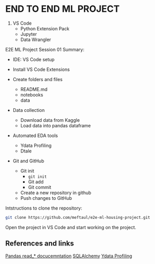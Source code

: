 # END TO END ML PROJECT

1. VS Code
   - Python Extension Pack
   - Jupyter
   - Data Wrangler

E2E ML Project Session 01 Summary:

- IDE: VS Code setup
- Install VS Code Extensions
- Create folders and files

  - README.md
  - notebooks
  - data

- Data collection

  - Download data from Kaggle
  - Load data into pandas dataframe

- Automated EDA tools

  - Ydata Profiling
  - Dtale

- Git and GitHub
  - Git init
    - `git init`
    - Git add
    - Git commit
  - Create a new repository in github
  - Push changes to GitHub

Intstructions to clone the repository:

```bash
git clone https://github.com/meftaul/e2e-ml-housing-project.git
```

Open the project in VS Code and start working on the project.

## References and links

[Pandas read\_\* docucemntation](https://pandas.pydata.org/docs/getting_started/intro_tutorials/02_read_write.html)
[SQLAlchemy](https://www.sqlalchemy.org/)
[Ydata Profiling](https://docs.profiling.ydata.ai/latest/)
